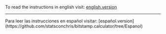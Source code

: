 To read the instructions in english visit: [english.version](https://github.com/statsconchris/bitstamp.calculator/tree/English) 
<hr />
Para leer las instrucciones en español visitar: [español.version](https://github.com/statsconchris/bitstamp.calculator/tree/Espanol) 
